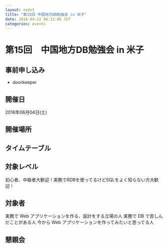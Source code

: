 ```yaml
---
layout: event
title: "第15回 中国地方DB勉強会 in 米子"
date: 2016-04-22 06:12:00 JST
categories: events
---
```


# 第15回　中国地方DB勉強会 in 米子

## 事前申し込み

* doorkeeper

## 開催日

2016年06月04日(土)

## 開催場所　

## タイムテーブル


## 対象レベル

初心者、中級者大歓迎！実務でRDBを使ってるけどSQLをよく知らない方大歓迎！

## 対象者

実務で Web アプリケーションを作る、設計をする立場の人
実務で DB で苦しんだことがある人
今から Web アプリケーションを作ってみたいと思ってる人

## 懇親会

